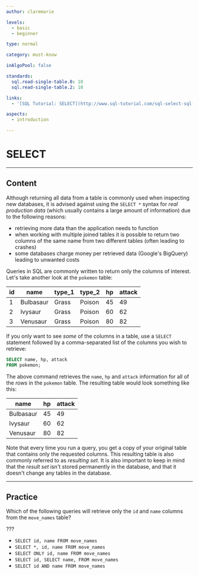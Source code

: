 ```yaml
---
author: claremarie

levels:
  - basic 
  - beginner

type: normal

category: must-know

inAlgoPool: false

standards:
  sql.read-single-table.0: 10
  sql.read-single-table.2: 10

links:
  - '[SQL Tutorial: SELECT](http://www.sql-tutorial.com/sql-select-sql-tutorial/){website}'

aspects:
  - introduction

---
```


# SELECT

---
## Content

Although returning all data from a table is commonly used when inspecting new databases, it is advised against using the `SELECT *` syntax for *real production data* (which usually contains a large amount of information) due to the following reasons:
- retrieving more data than the application needs to function
- when working with multiple joined tables it is possible to return two columns of the same name from two different tables (often leading to crashes)
- some databases charge money per retrieved data (Google's BigQuery) leading to unwanted costs

Queries in SQL are commonly written to return only the columns of interest. Let's take another look at the `pokemon` table:

| id | name      | type_1 | type_2 | hp | attack |
|----|-----------|--------|--------|----|--------|
| 1  | Bulbasaur | Grass  | Poison | 45 | 49     |
| 2  | Ivysaur   | Grass  | Poison | 60 | 62     |
| 3  | Venusaur  | Grass  | Poison | 80 | 82     |

If you only want to see *some* of the columns in a table, use a `SELECT` statement followed by a comma-separated list of the columns you wish to retrieve:

```sql
SELECT name, hp, attack
FROM pokemon;
```

The above command retrieves the `name`, `hp` and `attack` information for all of the *rows* in the `pokemon` table. The resulting table would look something like this:

| name      | hp | attack |
|-----------|----|--------|
| Bulbasaur | 45 | 49     |
| Ivysaur   | 60 | 62     |
| Venusaur  | 80 | 82     |

Note that every time you run a query, you get a copy of your original table that contains only the requested columns. This resulting table is also commonly referred to as *resulting set*. It is also important to keep in mind that the *result set* isn't stored permanently in the database, and that it doesn't change any tables in the database.

---
## Practice

Which of the following queries will retrieve only the `id` and `name` columns from the `move_names` table?

???

* `SELECT id, name FROM move_names`
* `SELECT *, id, name FROM move_names`
* `SELECT ONLY id, name FROM move_names`
* `SELECT id, SELECT name, FROM move_names`
* `SELECT id AND name FROM move_names`
 
 
